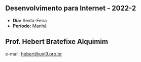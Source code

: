 ## Desenvolvimento para Internet - 2022-2
* **Dia:** Sexta-Feira 
* **Período:** Manhã

## Prof. Hebert Bratefixe Alquimim

e-mail: [hebert@uni9.pro.br](mailto:hebert@uni9.pro.br)
